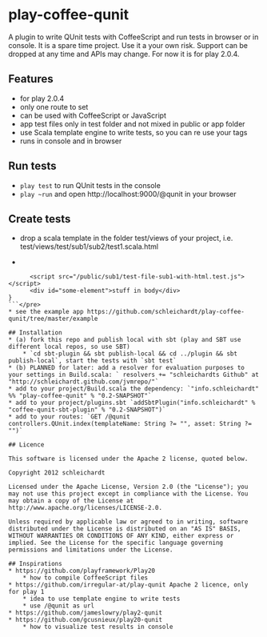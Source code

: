 # play-coffee-qunit
A plugin to write QUnit tests with CoffeeScript and run tests in browser or in console.
It is a spare time project. Use it a your own risk. Support can be dropped at any time and APIs may change.
For now it is for play 2.0.4.

## Features
* for play 2.0.4
* only one route to set
* can be used with CoffeeScript or JavaScript
* app test files only in test folder and not mixed in public or app folder
* use Scala template engine to write tests, so you can re use your tags
* runs in console and in browser


## Run tests
* `play test` to run QUnit tests in the console
* `play ~run` and open http://localhost:9000/@qunit in your browser

## Create tests
* drop a scala template in the folder test/views of your project, i.e. test/views/test/sub1/sub2/test1.scala.html
* <pre>
```@qunit.test {
      <script src="/public/sub1/test-file-sub1-with-html.test.js"></script>
      <div id="some-element">stuff in body</div>
}
```</pre>
* see the example app https://github.com/schleichardt/play-coffee-qunit/tree/master/example

## Installation
* (a) fork this repo and publish local with sbt (play and SBT use different local repos, so use SBT)
    * `cd sbt-plugin && sbt publish-local && cd ../plugin && sbt publish-local`, start the tests with `sbt test`
* (b) PLANNED for later: add a resolver for evaluation purposes to your settings in Build.scala: ` resolvers += "schleichardts Github" at "http://schleichardt.github.com/jvmrepo/"`
* add to your project/Build.scala the dependency: `"info.schleichardt" %% "play-coffee-qunit" % "0.2-SNAPSHOT"`
* add to your project/plugins.sbt `addSbtPlugin("info.schleichardt" % "coffee-qunit-sbt-plugin" % "0.2-SNAPSHOT")`
* add to your routes: `GET /@qunit controllers.QUnit.index(templateName: String ?= "", asset: String ?= "")`

## Licence

This software is licensed under the Apache 2 license, quoted below.

Copyright 2012 schleichardt

Licensed under the Apache License, Version 2.0 (the "License"); you may not use this project except in compliance with the License. You may obtain a copy of the License at http://www.apache.org/licenses/LICENSE-2.0.

Unless required by applicable law or agreed to in writing, software distributed under the License is distributed on an "AS IS" BASIS, WITHOUT WARRANTIES OR CONDITIONS OF ANY KIND, either express or implied. See the License for the specific language governing permissions and limitations under the License.

## Inspirations
* https://github.com/playframework/Play20
    * how to compile CoffeeScript files
* https://github.com/irregular-at/play-qunit Apache 2 licence, only for play 1
    * idea to use template engine to write tests
    * use /@qunit as url
* https://github.com/jameslowry/play2-qunit
* https://github.com/gcusnieux/play20-qunit
    * how to visualize test results in console
